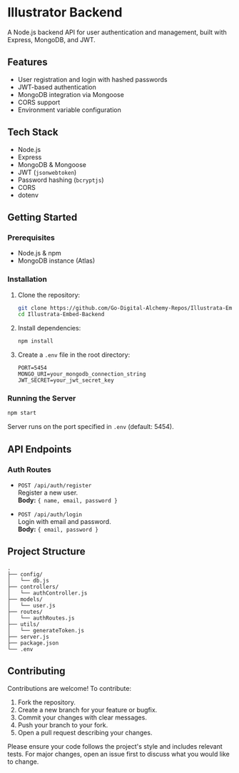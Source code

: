 # Illustrator Backend

A Node.js backend API for user authentication and management, built with Express, MongoDB, and JWT.

## Features

- User registration and login with hashed passwords
- JWT-based authentication
- MongoDB integration via Mongoose
- CORS support
- Environment variable configuration

## Tech Stack

- Node.js
- Express
- MongoDB & Mongoose
- JWT (`jsonwebtoken`)
- Password hashing (`bcryptjs`)
- CORS
- dotenv

## Getting Started

### Prerequisites

- Node.js & npm
- MongoDB instance (Atlas)

### Installation

1. Clone the repository:

   ```sh
   git clone https://github.com/Go-Digital-Alchemy-Repos/Illustrata-Embed-Backend.git
   cd Illustrata-Embed-Backend
   ```

2. Install dependencies:

   ```sh
   npm install
   ```

3. Create a `.env` file in the root directory:
   ```
   PORT=5454
   MONGO_URI=your_mongodb_connection_string
   JWT_SECRET=your_jwt_secret_key
   ```

### Running the Server

```sh
npm start
```

Server runs on the port specified in `.env` (default: 5454).

## API Endpoints

### Auth Routes

- `POST /api/auth/register`  
  Register a new user.  
  **Body:** `{ name, email, password }`

- `POST /api/auth/login`  
  Login with email and password.  
  **Body:** `{ email, password }`

## Project Structure

```
.
├── config/
│   └── db.js
├── controllers/
│   └── authController.js
├── models/
│   └── user.js
├── routes/
│   └── authRoutes.js
├── utils/
│   └── generateToken.js
├── server.js
├── package.json
└── .env
```

## Contributing

Contributions are welcome! To contribute:

1. Fork the repository.
2. Create a new branch for your feature or bugfix.
3. Commit your changes with clear messages.
4. Push your branch to your fork.
5. Open a pull request describing your changes.

Please ensure your code follows the project's style and includes relevant tests. For major changes, open an issue first to discuss what you would like to change.
